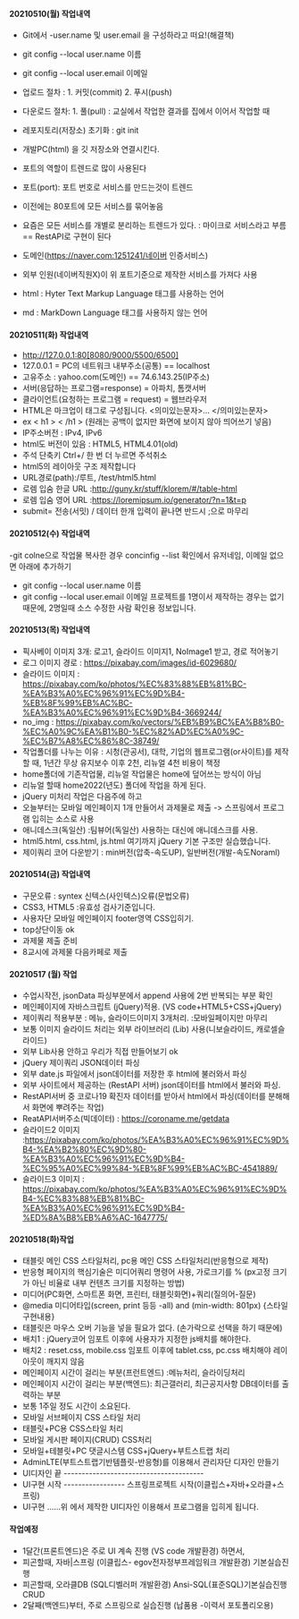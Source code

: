 #### 20210510(월) 작업내역
- Git에서 -user.name 및 user.email 을 구성하라고 떠요!(해결책)
- git config --local user.name 이름
- git config --local user.email 이메일
- 업로드 절차 : 1. 커밋(commit) 2. 푸시(push)

- 다운로드 절차: 1. 풀(pull) : 교실에서 작업한 결과를 집에서 이어서 작업할 때
- 레포지토리(저장소) 초기화 : git init
- 개발PC(html) 을 깃 저장소와 연결시킨다.
- 포트의 역할이 트렌드로 많이 사용된다
- 포트(port): 포트 번호로 서비스를 만드는것이 트렌드
- 이전에는 80포트에 모든 서비스를 묶어놓음
- 요즘은 모든 서비스를 개별로 분리하는 트렌드가 있다. : 마이크로 서비스라고 부름 == RestAPI로 구현이 된다
- 도메인(https://naver.com:1251241/네이버 인증서비스)
- 외부 인원(네이버직원X)이 위 포트기준으로 제작한 서비스를 가져다 사용
- html : Hyter Text Markup Language 태그를 사용하는 언어
- md : MarkDown Language 태그를 사용하지 않는 언어
#### 20210511(화) 작업내역
- http://127.0.0.1:80[8080/9000/5500/6500]
- 127.0.0.1 = PC의 네트워크 내부주소(공통) == localhost
- 고유주소 : yahoo.com(도메인) == 74.6.143.25(IP주소)
- 서버(응답하는 프로그램=response) = 아파치, 톰캣서버
- 클라이언트(요청하는 프로그램 = request) = 웹브라우저
- HTML은 마크업이 태그로 구성됩니다. <의미있는문자>... </의미있는문자> 
-  ex < h1 > < /h1 > (원래는 공백이 없지만 화면에 보이지 않아 띄어쓰기 넣음)
- IP주소버전 : IPv4, IPv6
- html도 버전이 있음 : HTML5, HTML4.01(old)
- 주석 단축키 Ctrl+/  한 번 더 누르면 주석취소
- html5의 레이아웃 구조 제작합니다
- URL경로(path):/루트, /test/html5.html
- 로렘 입숨 한글 URL :http://guny.kr/stuff/klorem/#/table-html
- 로렘 입숨 영어 URL :https://loremipsum.io/generator/?n=1&t=p
- submit= 전송(서밋)  / 데이터 한개 입력이 끝나면 반드시 ;으로 마무리
#### 20210512(수) 작업내역
-git colne으로 작업물 복사한 경우 concinfig --list 확인에서 유저네임, 이메일 없으면 아래에 추가하기
- git config --local user.name 이름
- git config --local user.email 이메일
프로젝트를 1명이서 제작하는 경우는 없기 때문에, 2명일때 소스 수정한 사람 확인용 정보입니다.
#### 20210513(목) 작업내역
- 픽사베이 이미지 3개: 로고1, 슬라이드 이미지1, NoImage1 받고, 경로 적어놓기
- 로그 이미지 경로 : https://pixabay.com/images/id-6029680/
- 슬라이드 이미지 : https://pixabay.com/ko/photos/%EC%83%88%EB%81%BC-%EA%B3%A0%EC%96%91%EC%9D%B4-%EB%8F%99%EB%AC%BC-%EA%B3%A0%EC%96%91%EC%9D%B4-3669244/
- no_img : https://pixabay.com/ko/vectors/%EB%B9%BC%EA%B8%B0-%EC%A0%9C%EA%B1%B0-%EC%82%AD%EC%A0%9C-%EC%B7%A8%EC%86%8C-38749/
- 작업폴더를 나누는 이유 : 시청(관공서), 대학, 기업의 웹프로그램(or사이트)를 제작할 때, 1년간 무상 유지보수 이후 2천, 리뉴얼 4천 비용이 책정
- home폴더에 기존작업물, 리뉴얼 작업물은 home에 덮어쓰는 방식이 아님
- 리뉴얼 할때 home2022(년도) 폴더에 작업을 하게 된다.
- jQuery 미처리 작업은 다음주에 하고
- 오늘부터는 모바일 메인페이지 1개 만들어서 과제물로 제출 -> 스프링에서 프로그램 입히는 소스로 사용
- 애니데스크(독일산) :팀뷰어(독일산) 사용하는 대신에 애니데스크를 사용.
- html5.html, css.html, js.html 여기까지 jQuery 기본 구조만 실습했습니다.
- 제이쿼리 코어 다운받기 : min버전(압축-속도UP), 일반버전(개발-속도Noraml)
#### 20210514(금) 작업내역
- 구문오류 : syntex 신텍스(사인텍스)오류(문법오류)
- CSS3, HTML5 :유효성 검사기준입니다.
- 사용자단 모바일 메인페이지 footer영역 CSS입히기.
- top상단이동 ok
- 과제물 제출 준비
- 8교시에 과제물 다음카페로 제출
#### 20210517 (월) 작업
- 수업시작전, jsonData 파싱부분에서 append 사용에 2번 반복되는 부분 확인
- 메인페이지에 자바스크립트 (jQuery)적용. (VS code+HTML5+CSS+jQuery)
- 제이쿼리 적용부분 : 메뉴, 슬라이드이미지 3개처리. :모바일페이지만 마무리
- 보통 이미지 슬라이드 처리는 외부 라이브러리 (Lib) 사용(니보슬라이드, 캐로셀슬라이드)
- 외부 Lib사용 안하고 우리가 직접 만들어보기 ok
- jQuery 제이쿼리 JSON데이터 파싱
- 외부 date.js 파일에서 json데이터를 저장한 후 html에 불러와서 파싱
- 외부 사이트에서 제공하는 (RestAPI 서버) json데이터를 html에서 불러와 파싱.
- RestAPI서버 중 코로나19 확진자 데이터를 받아서 html에서 파싱(데이터를 분해해서 화면에 뿌려주는 작업)
- ReatAPI서버주소(빅데이터) :  https://coroname.me/getdata
- 슬라이드2 이미지 :https://pixabay.com/ko/photos/%EA%B3%A0%EC%96%91%EC%9D%B4-%EA%B2%80%EC%9D%80-%EA%B3%A0%EC%96%91%EC%9D%B4-%EC%95%A0%EC%99%84-%EB%8F%99%EB%AC%BC-4541889/
- 슬라이드3 이미지 : https://pixabay.com/ko/photos/%EA%B3%A0%EC%96%91%EC%9D%B4-%EC%83%88%EB%81%BC-%EA%B3%A0%EC%96%91%EC%9D%B4-%ED%8A%B8%EB%A6%AC-1647775/
#### 20210518(화)작업
- 태블릿 메인 CSS 스타일처리, pc용 메인 CSS 스타일처리(반응형으로 제작)
- 반응형 페이지의 핵심기술은 미디어쿼리 명령어 사용, 가로크기를 % (px고정 크기가 아닌 비율로 내부 컨텐츠 크기를 지정하는 방법)
- 미디어(PC화면, 스마트폰 화면, 프린터, 태블릿화면)+쿼리(질의어-질문)
- @media 미디어타입(screen, print 등등 -all) and (min-width: 801px) {스타일 구현내용}
- 태블릿은 마우스 오버 기능을 넣을 필요가 없다. (손가락으로 선택을 하기 때문에)
- 배치1 : jQuery코어 임포트 이후에 사용자가 지정한 js배치를 해야한다.
- 배치2 : reset.css, mobile.css 임포트 이후에 tablet.css, pc.css 배치해야 레이아웃이 깨지지 않음
- 메인페이지 시간이 걸리는 부분(프런트엔드) :메뉴처리, 슬라이딩처리
- 메인페이지 시간이 걸리는 부분(백엔드): 최근갤러리, 최근공지사항 DB데이터를 출력하는 부분
- 보통 1주일 정도 시간이 소요된다.
- 모바일 서브페이지 CSS 스타일 처리
- 태블릿+PC용 CSS스타일 처리
- 모바일 게시판 페이지(CRUD) CSS처리
- 모바일+테블릿+PC 댓글시스템 CSS+jQuery+부트스트랩 처리
- AdminLTE(부트스트랩기반템플릿-반응형)를 이용해서 관리자단 디자인 만들기
- UI디자인 끝 ---------------------------------------
- UI구현 시작 ----------------- 스프링프로젝트 시작(이클립스+자바+오라클+스프링)
- UI구현 ......위 에서 제작한 UI디자인 이용해서 프로그램을 입히게 됩니다.
#### 작업예정
- 1달간(프론트엔드)은 주로 UI 계속 진행 (VS code 개발환경) 하면서,
- 피곤할때, 자바|스프링 (이클립스- egov전자정부프레임워크 개발환경) 기본실습진행
- 피곤할때, 오라클DB (SQL디벨러퍼 개발환경) Ansi-SQL(표준SQL)기본실습진행 CRUD
- 2달째(백엔드)부터, 주로 스프링으로 실습진행 (납품용 -이력서 포토폴리오용)